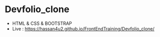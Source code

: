 # Devfolio_clone
 * HTML & CSS & BOOTSTRAP
 * Live : https://hassan4u2.github.io/FrontEndTraining/Devfolio_clone/

